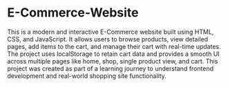 # E-Commerce-Website
This is a modern and interactive E-Commerce website built using HTML, CSS, and JavaScript. It allows users to browse products, view detailed pages, add items to the cart, and manage their cart with real-time updates. The project uses localStorage to retain cart data and provides a smooth UI across multiple pages like home, shop, single product view, and cart. This project was created as part of a learning journey to understand frontend development and real-world shopping site functionality.

